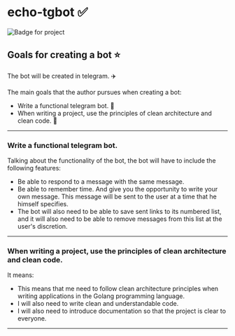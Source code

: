 # echo-tgbot :white_check_mark:

![Badge for project ](https://github.com/user-attachments/assets/9ff9c410-e129-4652-b0b9-7f2a204f916c)


## Goals for creating a bot :star:

The bot will be created in telegram. :airplane:

The main goals that the author pursues when creating a bot:
+ Write a functional telegram bot. :stars:
+ When writing a project, use the principles of clean architecture and clean 
code. :rocket:

---

### Write a functional telegram bot.

Talking about the functionality of the bot, the bot 
will have to include the following features:
+ Be able to respond to a message with the same message.
+ Be able to remember time. And give you the opportunity to
write your own message. This message will be sent to the 
user at a time that he himself specifies.
+ The bot will also need to be able to save sent links to 
its numbered list, and it will also need to be able to 
remove messages from this list at the user's discretion.

---

### When writing a project, use the principles of clean architecture and clean code.

It means:
+ This means that me need to follow clean architecture principles when writing applications in the Golang programming language.
+ I will also need to write clean and understandable code.
+ I will also need to introduce documentation so that the project is clear to everyone.

---
